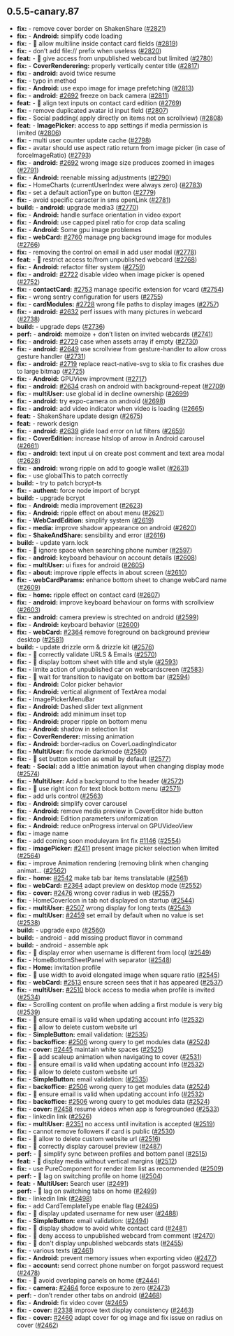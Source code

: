 ## 0.5.5-canary.87

* **fix:**  - remove cover border on ShakenShare ([#2821](https://github.com/AzzappApp/azzapp/pull/2821))
* **fix:**  - **Android:** simplify code loading
* **fix:**  - 🐛 allow multiline inside contact card fields ([#2819](https://github.com/AzzappApp/azzapp/pull/2819))
* **fix:**  - don’t add file:// prefix when useless ([#2820](https://github.com/AzzappApp/azzapp/pull/2820))
* **feat:**  - 🎸 give access from unpublished webcard but limited ([#2780](https://github.com/AzzappApp/azzapp/pull/2780))
* **fix:**  - **CoverRenderering:**  properly vertically center title ([#2817](https://github.com/AzzappApp/azzapp/pull/2817))
* **fix:**  - **android:** avoid twice resume
* **fix:**  - typo in method
* **fix:**  - **Android:** use expo image for image prefetching ([#2813](https://github.com/AzzappApp/azzapp/pull/2813))
* **fix:**  - **android:** [#2692](https://github.com/AzzappApp/azzapp/pull/2692) freeze on back camera ([#2811](https://github.com/AzzappApp/azzapp/pull/2811))
* **feat:**  - 🎸 align text inputs on contact card edition ([#2769](https://github.com/AzzappApp/azzapp/pull/2769))
* **fix:**  - remove duplicated avatar id input field ([#2807](https://github.com/AzzappApp/azzapp/pull/2807))
* **fix:**  - Social padding( apply directly on items not on scrollview) ([#2808](https://github.com/AzzappApp/azzapp/pull/2808))
* **feat:**  - **ImagePicker:** access to app settings if media permission is limited ([#2806](https://github.com/AzzappApp/azzapp/pull/2806))
* **fix:**  - multi user counter update cache ([#2798](https://github.com/AzzappApp/azzapp/pull/2798))
* **fix:**  - avatar should use aspect ratio return from image picker (in case of forceImageRatio) ([#2793](https://github.com/AzzappApp/azzapp/pull/2793))
* **fix:**  - **android:** [#2692](https://github.com/AzzappApp/azzapp/pull/2692) wrong image size produces zoomed in images ([#2791](https://github.com/AzzappApp/azzapp/pull/2791))
* **fix:**  - **Android:** reenable missing adjustments ([#2790](https://github.com/AzzappApp/azzapp/pull/2790))
* **fix:**  - HomeCharts (currentUserIndex were always zero) ([#2783](https://github.com/AzzappApp/azzapp/pull/2783))
* **fix:**  - set a default actionType on button ([#2779](https://github.com/AzzappApp/azzapp/pull/2779))
* **fix:**  - avoid specific caracter in sms openLink ([#2781](https://github.com/AzzappApp/azzapp/pull/2781))
* **build:**  - **android:** upgrade media3 ([#2770](https://github.com/AzzappApp/azzapp/pull/2770))
* **fix:**  - **Android:** handle surface orientation in video export
* **fix:**  - **Android:** use capped pixel ratio for crop data scaling
* **fix:**  - **Android:** Some gpu image problemes
* **fix:**  - **webCard:** [#2760](https://github.com/AzzappApp/azzapp/pull/2760) manage png background image for modules ([#2766](https://github.com/AzzappApp/azzapp/pull/2766))
* **fix:**  - removing the control on email in add user modal ([#2778](https://github.com/AzzappApp/azzapp/pull/2778))
* **feat:**  - 🎸 restrict access to/from unpublished webcard ([#2768](https://github.com/AzzappApp/azzapp/pull/2768))
* **fix:**  - **Android:** refactor filter system ([#2759](https://github.com/AzzappApp/azzapp/pull/2759))
* **fix:**  - **android:** [#2722](https://github.com/AzzappApp/azzapp/pull/2722) disable video when image picker is opened ([#2752](https://github.com/AzzappApp/azzapp/pull/2752))
* **fix:**  - **contactCard:** [#2753](https://github.com/AzzappApp/azzapp/pull/2753) manage specific extension for vcard ([#2754](https://github.com/AzzappApp/azzapp/pull/2754))
* **fix:**  - wrong sentry configuration for users ([#2755](https://github.com/AzzappApp/azzapp/pull/2755))
* **fix:**  - **cardModules:** [#2728](https://github.com/AzzappApp/azzapp/pull/2728) wrong file paths to display images ([#2757](https://github.com/AzzappApp/azzapp/pull/2757))
* **fix:**  - **android:** [#2632](https://github.com/AzzappApp/azzapp/pull/2632) perf issues with many pictures in webcard ([#2738](https://github.com/AzzappApp/azzapp/pull/2738))
* **build:**  - upgrade deps ([#2736](https://github.com/AzzappApp/azzapp/pull/2736))
* **perf:**  - **android:** memoize + don’t listen on invited webcards ([#2741](https://github.com/AzzappApp/azzapp/pull/2741))
* **fix:**  - **android:** [#2729](https://github.com/AzzappApp/azzapp/pull/2729) case when assets array if empty ([#2730](https://github.com/AzzappApp/azzapp/pull/2730))
* **fix:**  - **android:** [#2649](https://github.com/AzzappApp/azzapp/pull/2649) use scrollview from gesture-handler to allow cross gesture handler ([#2731](https://github.com/AzzappApp/azzapp/pull/2731))
* **fix:**  - **android:** [#2719](https://github.com/AzzappApp/azzapp/pull/2719) replace react-native-svg to skia to fix crashes due to large bitmap ([#2725](https://github.com/AzzappApp/azzapp/pull/2725))
* **fix:**  - **Android:** GPUView improvment ([#2717](https://github.com/AzzappApp/azzapp/pull/2717))
* **fix:**  - **android:** [#2634](https://github.com/AzzappApp/azzapp/pull/2634) crash on android with background-repeat ([#2709](https://github.com/AzzappApp/azzapp/pull/2709))
* **fix:**  - **multiUser:** use global id in decline ownership ([#2699](https://github.com/AzzappApp/azzapp/pull/2699))
* **fix:**  - **android:** try expo-camera on android ([#2698](https://github.com/AzzappApp/azzapp/pull/2698))
* **fix:**  - **android:** add video indicator when video is loading ([#2665](https://github.com/AzzappApp/azzapp/pull/2665))
* **feat:**  - ShakenShare update design ([#2675](https://github.com/AzzappApp/azzapp/pull/2675))
* **feat:**  - rework design
* **fix:**  - **android:** [#2639](https://github.com/AzzappApp/azzapp/pull/2639) glide load error on lut filters ([#2659](https://github.com/AzzappApp/azzapp/pull/2659))
* **fix:**  - **CoverEdition:** increase hitslop of arrow in Android carousel ([#2661](https://github.com/AzzappApp/azzapp/pull/2661))
* **fix:**  - **android:** text input ui on create post comment and text area modal ([#2628](https://github.com/AzzappApp/azzapp/pull/2628))
* **fix:**  - **android:** wrong ripple on add to google wallet ([#2631](https://github.com/AzzappApp/azzapp/pull/2631))
* **fix:**  - use globalThis to patch correctly
* **build:**  - try to patch bcrypt-ts
* **fix:**  - **authent:** force node import of bcrypt
* **build:**  - upgrade bcrypt
* **fix:**  - **Android:** media improvement ([#2623](https://github.com/AzzappApp/azzapp/pull/2623))
* **fix:**  - **Android:** ripple effect on about menu ([#2621](https://github.com/AzzappApp/azzapp/pull/2621))
* **fix:**  - **WebCardEdition:** simplify system ([#2619](https://github.com/AzzappApp/azzapp/pull/2619))
* **fix:**  - **media:** improve shadow appearance on android ([#2620](https://github.com/AzzappApp/azzapp/pull/2620))
* **fix:**  - **ShakeAndShare:** sensibility and error ([#2616](https://github.com/AzzappApp/azzapp/pull/2616))
* **build:**  - update yarn.lock
* **fix:**  - 🐛 ignore space when searching phone number ([#2597](https://github.com/AzzappApp/azzapp/pull/2597))
* **fix:**  - **android:** keyboard behaviour on account details ([#2608](https://github.com/AzzappApp/azzapp/pull/2608))
* **fix:**  - **multiUser:** ui fixes for android ([#2605](https://github.com/AzzappApp/azzapp/pull/2605))
* **fix:**  - **about:** improve ripple effects in about screen ([#2610](https://github.com/AzzappApp/azzapp/pull/2610))
* **fix:**  - **webCardParams:** enhance bottom sheet to change webCard name ([#2609](https://github.com/AzzappApp/azzapp/pull/2609))
* **fix:**  - **home:** ripple effect on contact card ([#2607](https://github.com/AzzappApp/azzapp/pull/2607))
* **fix:**  - **android:** improve keyboard behaviour on forms with scrollview ([#2603](https://github.com/AzzappApp/azzapp/pull/2603))
* **fix:**  - **android:** camera preview is strechted on android ([#2599](https://github.com/AzzappApp/azzapp/pull/2599))
* **fix:**  - **Android:** keyboard behavior ([#2600](https://github.com/AzzappApp/azzapp/pull/2600))
* **fix:**  - **webCard:** [#2364](https://github.com/AzzappApp/azzapp/pull/2364) remove foreground on background preview desktop ([#2581](https://github.com/AzzappApp/azzapp/pull/2581))
* **build:**  - update drizzle orm & drizzle kit ([#2576](https://github.com/AzzappApp/azzapp/pull/2576))
* **fix:**  - 🐛 correctly validate URLS & Emails ([#2570](https://github.com/AzzappApp/azzapp/pull/2570))
* **fix:**  - 🐛 display bottom sheet with title and style ([#2593](https://github.com/AzzappApp/azzapp/pull/2593))
* **fix:**  - limite action of unpublished car on webcardscreen ([#2583](https://github.com/AzzappApp/azzapp/pull/2583))
* **fix:**  - 🐛 wait for transition to navigate on bottom bar ([#2594](https://github.com/AzzappApp/azzapp/pull/2594))
* **fix:**  - **Android:** Color picker behavior
* **fix:**  - **Android:** vertical alignment of TextArea modal
* **fix:**  - ImagePickerMenuBar
* **fix:**  - **Android:** Dashed slider text alignment
* **fix:**  - **Android:** add minimum inset top
* **fix:**  - **Android:** proper ripple on bottom menu
* **fix:**  - **Android:** shadow in selection list
* **fix:**  - **CoverRenderer:** missing animation
* **fix:**  - **Android:** border-radius on CoverLoadingIndicator
* **fix:**  - **MultiUser:** fix mode darkmode ([#2580](https://github.com/AzzappApp/azzapp/pull/2580))
* **fix:**  - 🐛 set button section as email by default ([#2577](https://github.com/AzzappApp/azzapp/pull/2577))
* **feat:**  - **Social:** add a little animation layout when changing display mode ([#2574](https://github.com/AzzappApp/azzapp/pull/2574))
* **fix:**  - **MultiUser:** Add a background to the header ([#2572](https://github.com/AzzappApp/azzapp/pull/2572))
* **fix:**  - 🐛 use right icon for text block bottom menu ([#2571](https://github.com/AzzappApp/azzapp/pull/2571))
* **fix:**  - add urls control ([#2563](https://github.com/AzzappApp/azzapp/pull/2563))
* **fix:**  - **Android:** simplify cover carousel
* **fix:**  - **Android:** remove media preview in CoverEditor hide button
* **fix:**  - **Android:** Edition parameters uniformization
* **fix:**  - **Android:** reduce onProgress interval on GPUVideoView
* **fix:**  - image name
* **fix:**  - add coming soon moduleyarn lint fix [#1146](https://github.com/AzzappApp/azzapp/pull/1146) ([#2554](https://github.com/AzzappApp/azzapp/pull/2554))
* **fix:**  - **imagePicker:** [#2411](https://github.com/AzzappApp/azzapp/pull/2411) present image picker selection when limited ([#2564](https://github.com/AzzappApp/azzapp/pull/2564))
* **fix:**  - improve Animation rendering (removing blink when changing animat… ([#2562](https://github.com/AzzappApp/azzapp/pull/2562))
* **fix:**  - **home:** [#2542](https://github.com/AzzappApp/azzapp/pull/2542) make tab bar items translatable ([#2561](https://github.com/AzzappApp/azzapp/pull/2561))
* **fix:**  - **webCard:** [#2364](https://github.com/AzzappApp/azzapp/pull/2364) adapt preview on desktop mode ([#2552](https://github.com/AzzappApp/azzapp/pull/2552))
* **fix:**  - **cover:** [#2476](https://github.com/AzzappApp/azzapp/pull/2476) wrong cover radius in web ([#2557](https://github.com/AzzappApp/azzapp/pull/2557))
* **fix:**  - HomeCoverIcon in tab not displayed on startup ([#2544](https://github.com/AzzappApp/azzapp/pull/2544))
* **fix:**  - **multiUser:** [#2507](https://github.com/AzzappApp/azzapp/pull/2507) wrong display for long texts ([#2543](https://github.com/AzzappApp/azzapp/pull/2543))
* **fix:**  - **multiUser:** [#2459](https://github.com/AzzappApp/azzapp/pull/2459) set email by default when no value is set ([#2538](https://github.com/AzzappApp/azzapp/pull/2538))
* **build:**  - upgrade expo ([#2560](https://github.com/AzzappApp/azzapp/pull/2560))
* **build:**  - android - add missing product flavor in command
* **build:**  - android - assemble apk
* **fix:**  - 🐛 display error when username is different from locql ([#2549](https://github.com/AzzappApp/azzapp/pull/2549))
* **fix:**  - HomeBottomSheetPanel with separator ([#2548](https://github.com/AzzappApp/azzapp/pull/2548))
* **fix:**  - **Home:** invitation profile
* **fix:**  - 🐛 use width to avoid elongated image when square ratio ([#2545](https://github.com/AzzappApp/azzapp/pull/2545))
* **fix:**  - **webCard:** [#2513](https://github.com/AzzappApp/azzapp/pull/2513) ensure screen sees that it has appeared ([#2537](https://github.com/AzzappApp/azzapp/pull/2537))
* **fix:**  - **multiUser:** [#2510](https://github.com/AzzappApp/azzapp/pull/2510) block access to media when profile is invited ([#2534](https://github.com/AzzappApp/azzapp/pull/2534))
* **fix:**  - Scrolling content on profile when adding a first module is very big ([#2539](https://github.com/AzzappApp/azzapp/pull/2539))
* **fix:**  - 🐛 ensure email is valid when updating account info ([#2532](https://github.com/AzzappApp/azzapp/pull/2532))
* **fix:**  - 🐛 allow to delete custom website url
* **fix:**  - **SimpleButton:** email validation: ([#2535](https://github.com/AzzappApp/azzapp/pull/2535))
* **fix:**  - **backoffice:** [#2506](https://github.com/AzzappApp/azzapp/pull/2506) wrong query to get modules data ([#2524](https://github.com/AzzappApp/azzapp/pull/2524))
* **fix:**  - **cover:** [#2445](https://github.com/AzzappApp/azzapp/pull/2445) maintain white spaces ([#2525](https://github.com/AzzappApp/azzapp/pull/2525))
* **fix:**  - 🐛 add scaleup animation when navigating to cover ([#2531](https://github.com/AzzappApp/azzapp/pull/2531))
* **fix:**  - 🐛 ensure email is valid when updating account info ([#2532](https://github.com/AzzappApp/azzapp/pull/2532))
* **fix:**  - 🐛 allow to delete custom website url
* **fix:**  - **SimpleButton:** email validation: ([#2535](https://github.com/AzzappApp/azzapp/pull/2535))
* **fix:**  - **backoffice:** [#2506](https://github.com/AzzappApp/azzapp/pull/2506) wrong query to get modules data ([#2524](https://github.com/AzzappApp/azzapp/pull/2524))
* **fix:**  - 🐛 ensure email is valid when updating account info ([#2532](https://github.com/AzzappApp/azzapp/pull/2532))
* **fix:**  - **backoffice:** [#2506](https://github.com/AzzappApp/azzapp/pull/2506) wrong query to get modules data ([#2524](https://github.com/AzzappApp/azzapp/pull/2524))
* **fix:**  - **cover:** [#2458](https://github.com/AzzappApp/azzapp/pull/2458) resume videos when app is foregrounded ([#2533](https://github.com/AzzappApp/azzapp/pull/2533))
* **fix:**  - linkedin link ([#2526](https://github.com/AzzappApp/azzapp/pull/2526))
* **fix:**  - **multiUser:** [#2351](https://github.com/AzzappApp/azzapp/pull/2351) no access until invitation is accepted ([#2519](https://github.com/AzzappApp/azzapp/pull/2519))
* **fix:**  - cannot remove followers if card is public ([#2530](https://github.com/AzzappApp/azzapp/pull/2530))
* **fix:**  - 🐛 allow to delete custom website url ([#2516](https://github.com/AzzappApp/azzapp/pull/2516))
* **fix:**  - 🐛 correctly display carousel preview ([#2487](https://github.com/AzzappApp/azzapp/pull/2487))
* **perf:**  - 🤖 simplify sync between profiles and bottom panel ([#2515](https://github.com/AzzappApp/azzapp/pull/2515))
* **feat:**  - 🎸 display media without vertical margins ([#2512](https://github.com/AzzappApp/azzapp/pull/2512))
* **fix:**  - use PureComponent for render item list as recommended ([#2509](https://github.com/AzzappApp/azzapp/pull/2509))
* **perf:**  - 🤖 lag on switching profile on home ([#2504](https://github.com/AzzappApp/azzapp/pull/2504))
* **feat:**  - **MultiUser:** Search user ([#2491](https://github.com/AzzappApp/azzapp/pull/2491))
* **perf:**  - 🤖 lag on switching tabs on home ([#2499](https://github.com/AzzappApp/azzapp/pull/2499))
* **fix:**  - linkedin link ([#2498](https://github.com/AzzappApp/azzapp/pull/2498))
* **fix:**  - add CardTemplateType enable flag ([#2495](https://github.com/AzzappApp/azzapp/pull/2495))
* **fix:**  - 🐛 display updated username for new user ([#2488](https://github.com/AzzappApp/azzapp/pull/2488))
* **fix:**  - **SimpleButton:** email validation: ([#2494](https://github.com/AzzappApp/azzapp/pull/2494))
* **fix:**  - 🐛 display shadow to avoid white contact card ([#2481](https://github.com/AzzappApp/azzapp/pull/2481))
* **fix:**  - 🐛 deny access to unpublished webcard from comment ([#2470](https://github.com/AzzappApp/azzapp/pull/2470))
* **fix:**  - 🐛 don't display unpublished webcards stats ([#2455](https://github.com/AzzappApp/azzapp/pull/2455))
* **fix:**  - various texts ([#2461](https://github.com/AzzappApp/azzapp/pull/2461))
* **fix:**  - **Android:** prevent memory issues when exporting video ([#2477](https://github.com/AzzappApp/azzapp/pull/2477))
* **fix:**  - **account:** send correct phone number on forgot password request ([#2478](https://github.com/AzzappApp/azzapp/pull/2478))
* **fix:**  - 🐛 avoid overlaping panels on home ([#2444](https://github.com/AzzappApp/azzapp/pull/2444))
* **fix:**  - **camera:** [#2464](https://github.com/AzzappApp/azzapp/pull/2464) force exposure to zero ([#2473](https://github.com/AzzappApp/azzapp/pull/2473))
* **perf:**  - don’t render other tabs on android ([#2468](https://github.com/AzzappApp/azzapp/pull/2468))
* **fix:**  - **Android:** fix video cover ([#2465](https://github.com/AzzappApp/azzapp/pull/2465))
* **fix:**  - **cover:** [#2338](https://github.com/AzzappApp/azzapp/pull/2338) improve text display consistency ([#2463](https://github.com/AzzappApp/azzapp/pull/2463))
* **fix:**  - **cover:** [#2460](https://github.com/AzzappApp/azzapp/pull/2460) adapt cover for og image and fix issue on radius on cover ([#2462](https://github.com/AzzappApp/azzapp/pull/2462))